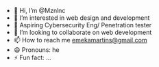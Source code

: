 - 👋 Hi, I’m @Mznlnc
- 👀 I’m interested in web design and development
- 🌱 Aspiring Cybersecurity Eng/ Penetration tester
- 💞️ I’m looking to collaborate on web development
- 📫 How to reach me emekamartins@gmail.com
- 😄 Pronouns: he
- ⚡ Fun fact: ...

<!---
Mznlnc/Mznlnc is a ✨ special ✨ repository because its `README.md` (this file) appears on your GitHub profile.
You can click the Preview link to take a look at your changes.
--->
